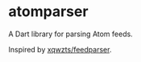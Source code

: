 # atomparser

A Dart library for parsing Atom feeds.

Inspired by [xqwzts/feedparser](https://github.com/xqwzts/feedparser).